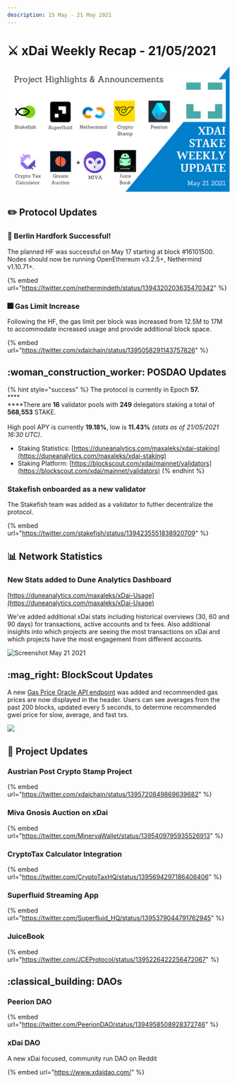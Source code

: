 ```yaml
---
description: 15 May - 21 May 2021
---
```


# ⚔️ xDai Weekly Recap - 21/05/2021

![](../../../../.gitbook/assets/Weekly-update.png)

## :pencil2: Protocol Updates

### :tada: Berlin Hardfork Successful!

The planned HF was successful on May 17 starting at block #16101500. Nodes should now be running OpenEthereum v3.2.5+, Nethermind v1.10.71+.

{% embed url="https://twitter.com/nethermindeth/status/1394320203635470342" %}

### :fireworks: Gas Limit Increase

Following the HF, the gas limit per block was increased from 12.5M to 17M to accommodate increased usage and provide additional block space.&#x20;

{% embed url="https://twitter.com/xdaichain/status/1395058291143757826" %}

## :woman\_construction\_worker: POSDAO Updates

{% hint style="success" %}
The protocol is currently in Epoch **57.**\
****\
****There are **16** validator pools with **249** delegators staking a total of **568,553** STAKE.\
\
High pool APY is currently **19.18%**, low is **11.43%** _(stats as of 21/05/2021 16:30 UTC)_.

* Staking Statistics: [https://duneanalytics.com/maxaleks/xdai-staking](https://duneanalytics.com/maxaleks/xdai-staking)
* Staking Platform: [https://blockscout.com/xdai/mainnet/validators](https://blockscout.com/xdai/mainnet/validators)
{% endhint %}

### Stakefish onboarded as a new validator

The Stakefish team was added as a validator to futher decentralize the protocol.

{% embed url="https://twitter.com/stakefish/status/1394235551838920709" %}

## 📊 Network Statistics

### New Stats added to Dune Analytics Dashboard

[https://duneanalytics.com/maxaleks/xDai-Usage](https://duneanalytics.com/maxaleks/xDai-Usage)

We've added additional xDai stats including historical overviews (30, 60 and 90 days) for transactions, active accounts and tx fees. Also additional insights into which projects are seeing the most transactions on xDai and which projects have the most engagement from different accounts.

![Screenshot May 21 2021](../../../../.gitbook/assets/new-stats.png)

## :mag\_right: BlockScout Updates

A new [Gas Price Oracle API endpoint](../../../../for-developers/developer-resources/gas-price-oracle.md) was added and recommended gas prices are now displayed in the header. Users can see averages from the past 200 blocks, updated every 5 seconds, to determine recommended gwei price for slow, average, and fast txs.

![](<../../../../.gitbook/assets/bs-1 (3) (1).png>)

## :butterfly: Project Updates

### Austrian Post Crypto Stamp Project

{% embed url="https://twitter.com/xdaichain/status/1395720849869639682" %}

### Miva Gnosis Auction on xDai

{% embed url="https://twitter.com/MinervaWallet/status/1395409795935526913" %}

### CryptoTax Calculator Integration

{% embed url="https://twitter.com/CryptoTaxHQ/status/1395694297186406406" %}

### Superfluid Streaming App&#x20;

{% embed url="https://twitter.com/Superfluid_HQ/status/1395379044791762945" %}

### JuiceBook

{% embed url="https://twitter.com/JCEProtocol/status/1395226422256472067" %}

## :classical\_building: DAOs

### Peerion DAO

{% embed url="https://twitter.com/PeerionDAO/status/1394958508928372746" %}

### xDai DAO

A new xDai focused, community run DAO on Reddit

{% embed url="https://www.xdaidao.com/" %}
